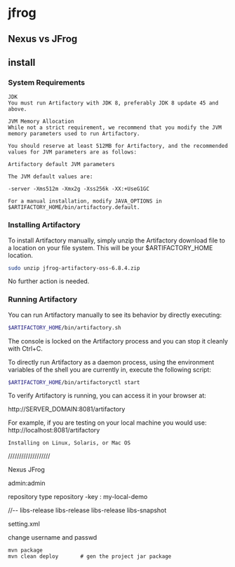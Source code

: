 

# jfrog   

## Nexus vs JFrog



## install  

### System Requirements    

```
JDK
You must run Artifactory with JDK 8, preferably JDK 8 update 45 and above.

```

```
JVM Memory Allocation
While not a strict requirement, we recommend that you modify the JVM memory parameters used to run Artifactory.

You should reserve at least 512MB for Artifactory, and the recommended values for JVM parameters are as follows:

Artifactory default JVM parameters

The JVM default values are:

-server -Xms512m -Xmx2g -Xss256k -XX:+UseG1GC

For a manual installation, modify JAVA_OPTIONS in $ARTIFACTORY_HOME/bin/artifactory.default.
```


### Installing Artifactory    

To install Artifactory manually, simply unzip the Artifactory download file to a location on your file system. This will be your $ARTIFACTORY_HOME location.
```sh
sudo unzip jfrog-artifactory-oss-6.8.4.zip 
```


No further action is needed.

### Running Artifactory

You can run Artifactory manually to see its behavior by directly executing:
```sh
$ARTIFACTORY_HOME/bin/artifactory.sh 
```

The console is locked on the Artifactory process and you can stop it cleanly with Ctrl+C.

To directly run Artifactory as a daemon process, using the environment variables of the shell you are currently in, execute the following script:
```sh
$ARTIFACTORY_HOME/bin/artifactoryctl start
```
To verify Artifactory is running, you can access it in your browser at:

http://SERVER_DOMAIN:8081/artifactory

For example, if you are testing on your local machine you would use:  http://localhost:8081/artifactory

```
Installing on Linux, Solaris, or Mac OS
```


///////////////////

Nexus
JFrog

admin:admin

repository type
repository -key    :  my-local-demo

//--
libs-release
libs-release
libs-release
libs-snapshot

setting.xml

change username and passwd 

```
mvn package
mvn clean deploy       # gen the project jar package

```



